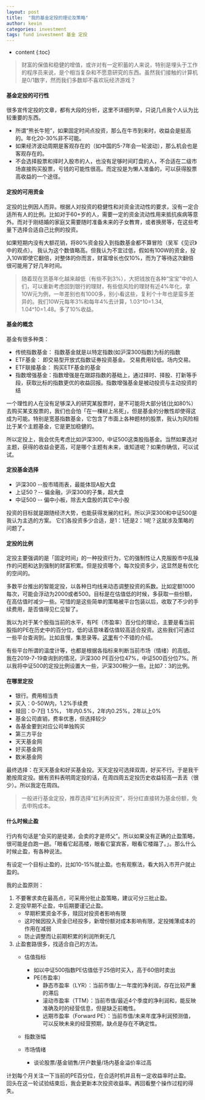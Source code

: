 ```yaml
---
layout: post
title:  "我的基金定投的理论及策略"
author: kevin
categories: investment
tags: fund investment 基金 定投
---
```

* content
{:toc}

> 财富的保值和稳健的增值，或许对有一定积蓄的人来说，特别是埋头于工作的程序员来说，是个相当复杂和不愿意研究的东西。虽然我们接触的计算机是0/1数字，然而我们多数却不喜欢玩经济游戏？


#### 基金定投的可行性
很多宣传定投的文章，都有大段的分析，这里不详细列举，只说几点我个人认为比较重要的东西。

* 所谓“熊长牛短”，如果固定时间点投资，那么在牛市到来时，收益会是挺高的。年化20-30%非不可能。
* 如果经济波动周期是客观存在的（如中国的5-7年会一轮波动），那么机会也是客观存在的。
* 不会选择股票和择时入股市的人，也没有足够时间盯盘的人，不合适在二级市场直接购买股票，亏钱的可能性很高。而定投是为懒人准备的，可以获得股票高收益的一个途径。

#### 定投的可用资金
定投的比例因人而异。根据人对投资的稳健性和对资金流动性的要求，没有一定合适所有人的比例。比如对于60+岁的人，需要一定的资金流动性用来抵抗疾病等意外。而对于刚结婚的家庭又需要随时准备未来的子女教育，或者换房等，在这些考量下选择合适自己比例的投资。

如果短期内没有大额花销，将80%资金投入到指数基金都不算冒险（吴军《见识》中的观点）。
我认为这个数值略高。但我认为不宜过低，假如有100W的资金，投入10W即使它翻倍，对整体的你而言，财富增长也仅10%，而为了等待这次翻倍很可能用了好几年时间。

>随着现在货基年化越来越低（有些不到3%），大把钱放在各种“宝宝”中的人们，可以重新考虑回到银行的理财，有些低风险的理财有近4%年化，拿10W元为例，一年差别也有1000多，别小看这些，复利个十年也是蛮多差异的。我们10W元每年3%和每年4%去计算，1.03^10=1.34, 1.04^10=1.48。多了10%收益。



#### 基金的概念
基金有很多种类：

* 传统指数基金： 指数基金就是以特定指数(如沪深300指数)为标的指数
* ETF基金： 即交易型开放式指数证券投资基金。 交易费用较低。场内交易。
* ETF联接基金： 购买ETF基金的基金
* 指数增强基金：指数增强是在跟踪指数的基础上，通过择时、择股、打新等手段，获取比标的指数更优的收益回报。指数增强基金是被动投资与主动投资的结

一个理性的人在没有足够深入的研究某股票时，是不可能将大部分钱(比如80%）去购买某支股票的，我们也会怕「在一棵树上吊死」，但是基金的分散性却使得这成为可能。特别是宽基指数基金，它包含了市面上各种题材的股票，我认为风险相比于某个主题基金，它是更加稳健的。

所以定投上，我会优先考虑比如沪深300，中证500这类股指基金。当然如果选对主题，获得的收益会更高，可是哪个主题有未来，谁知道呢？如果你确信，可以试试。

#### 定投基金选择
* 沪深300 --股市晴雨表，最能体现A股大盘
* 上证50？-- 偏金融，沪深300的子集，超大盘
* 中证500 -- 偏中小板，除去大盘股的其它中小股

投资的目标就是跟随经济大势，也能获得发展的红利。所以沪深300和中证500是我认为主选的方案。
它们各投资多少合适，是1：1还是2：1呢？这就涉及策略的问题了。

#### 定投的比例
定投主要强调的是「固定时间」的一种投资行为，它的强制性让人克服股市中乱操作的问题和达到强制的财富积累。但是投资哪个，每次投资多少，这显然是有优化的空间的。

多数平台推出的智能定投，以各种日均线来动态调整投资的系数。比如定额1000每次，可能会浮动为2000或者500。目标是在估值低的时候，多获取一些份额，在高估值时减少一些。可惜的是这些简单的策略被平台包装以后，收取了不少的手续费用，是否值得见仁见智了。

我以为对于某个股指当前的水平，有PE（市盈率）百分位的理论，主要是看当前股指的PE在历史中的百分位，低的话意味着估值较高适合投资。这些我们可通过一些平台查询到。比如且慢，集思录等。[这里](https://finance.sina.com.cn/money/fund/fundzmt/2019-01-26/doc-ihqfskcp0503613.shtml)有个不错的介绍。 

有些平台所谓的温度计等，也都是根据各指标来判断当前市场（情绪）的高低。
我在2019-7-19查询到的情况，沪深300 PE百分位47%，中证500百分位7%。所以我将中证500的定投比例设置大一些，沪深300稍少一些。比如7：3的比例。


#### 在哪里定投
* 银行。费用相当贵
* 买入：0-50W内，1.2%手续费
* 赎回：0-7日 1.5%， 1年内0.5%，2年内0.25%，2年以上0%
* 基金公司直销，费率优惠，但选择较少
* 各基金要到对应公司单独购买
* 第三方平台
* 天天基金网
* 好买基金网
* 数米基金网  

最终选择：在天天基金和好买基金投。天天定投可选择双周，好买不行。于是我干脆按周定投。据有资料表明周定投的话，在周四周五定投历史收益较高一丢丢（很少）。所以我定在周四。

>一般进行基金定投，推荐选择“红利再投资”，将分红直接转为基金份额，免去申购成本。



#### 什么时候止盈

行内有句话是“会买的是徒弟，会卖的才是师父”。所以如果没有正确的止盈策略，很可能是白跑一趟。「眼看它起高楼，眼看它宴宾客，眼看它楼蹋了。」。那么什么时候止盈，有各种说法。

有设定一个目标止盈的，比如10-15%就止盈。也有观察法，看大妈入市开户就止盈的。

我的止盈原则：
1. 不要奢求卖在最高点，可采用分批止盈策略，建议可分三批止盈。
1. 定投早期不止盈，中后期要谨记止盈。
    * 早期积累资金不多，赎回对投资者影响有限
    * 这时候因投入资金已经投多，新增份额对成本影响有限，定投摊薄成本的作用在减弱
    * 防止调整而让前期积累的利润所剩无几
1. 止盈套路很多，找适合自己的方法。
    * 估值指标
        * 如以中证500指数PE估值低于25倍时买入，高于60倍时卖出
        * PE(市盈率）
            * 静态市盈率（LYR）：当前市值/上一年度的净利润，存在比较严重的滞后
            * 滚动市盈率（TTM）：当前市值/最近4个季度的净利润和，能反映准确及时的经营信息，但是缺乏前瞻性。
            * 远期市盈率（Forward PE）：当前市值/未来年度净利润预测值，可以反映未来的经营预期，缺点是存在不确定性。

    * 指数涨幅
    * 市场情绪
        * 谈论股票/基金销售/开户数量/场内基金溢价率过高

计划每个月关注一下当前的PE百分位，在合适时机并且有一定收益率时止盈。  
回头在这一轮试验结束后，我会更新本次投资收益率。再回看整个操作过程的得失。
